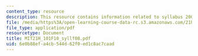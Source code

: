 ```yaml
---
content_type: resource
description: This resource contains information related to syllabus 2008.
file: /media/https%3A/open-learning-course-data-rc.s3.amazonaws.com/21h-101-american-history-to-1865-fall-2010/6e0b88efa4cb544d62f0ed1c8ac7caad_MIT21H_101F10_syllf08.pdf
file_type: application/pdf
resourcetype: Document
title: MIT21H_101F10_syllf08.pdf
uid: 6e0b88ef-a4cb-544d-62f0-ed1c8ac7caad
---
```

